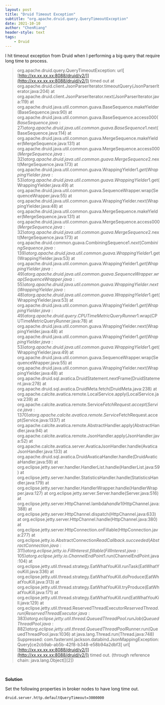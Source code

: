 ```yaml
---
layout: post
title: "Druid Timeout Exception"
subtitle: "org.apache.druid.query.QueryTimeoutException"
date: 2021-10-10
author: "ChenRiang"
header-style: text
tags:
    - Druid
---
```




I hit timeout exception from Druid when I performing a big query that require long time to process. 

> org.apache.druid.query.QueryTimeoutException: url[
> [http://xx.xx.xx.xx:8088/druid/v2/]](http://xx.xx.xx.xx:8088/druid/v2/])
> timed out
> at org.apache.druid.client.JsonParserIterator.timeoutQuery(JsonParserIterator.java:204)
> at org.apache.druid.client.JsonParserIterator.next(JsonParserIterator.java:119)
> at org.apache.druid.java.util.common.guava.BaseSequence.makeYielder(BaseSequence.java:90)
> at org.apache.druid.java.util.common.guava.BaseSequence.access$000(BaseSequence.java:27)
> at org.apache.druid.java.util.common.guava.BaseSequence$1.next(BaseSequence.java:114)
> at org.apache.druid.java.util.common.guava.MergeSequence.makeYielder(MergeSequence.java:131)
> at org.apache.druid.java.util.common.guava.MergeSequence.access$000(MergeSequence.java:32)
> at org.apache.druid.java.util.common.guava.MergeSequence$2.next(MergeSequence.java:173)
> at org.apache.druid.java.util.common.guava.WrappingYielder$1.get(WrappingYielder.java:53)
> at org.apache.druid.java.util.common.guava.WrappingYielder$1.get(WrappingYielder.java:49)
> at org.apache.druid.java.util.common.guava.SequenceWrapper.wrap(SequenceWrapper.java:55)
> at org.apache.druid.java.util.common.guava.WrappingYielder.next(WrappingYielder.java:48)
> at org.apache.druid.java.util.common.guava.MergeSequence.makeYielder(MergeSequence.java:131)
> at org.apache.druid.java.util.common.guava.MergeSequence.access$000(MergeSequence.java:32)
> at org.apache.druid.java.util.common.guava.MergeSequence$2.next(MergeSequence.java:173)
> at org.apache.druid.common.guava.CombiningSequence$1.next(CombiningSequence.java:139)
> at org.apache.druid.java.util.common.guava.WrappingYielder$1.get(WrappingYielder.java:53)
> at org.apache.druid.java.util.common.guava.WrappingYielder$1.get(WrappingYielder.java:49)
> at org.apache.druid.java.util.common.guava.SequenceWrapper.wrap(SequenceWrapper.java:55)
> at org.apache.druid.java.util.common.guava.WrappingYielder.next(WrappingYielder.java:48)
> at org.apache.druid.java.util.common.guava.WrappingYielder$1.get(WrappingYielder.java:53)
> at org.apache.druid.java.util.common.guava.WrappingYielder$1.get(WrappingYielder.java:49)
> at org.apache.druid.query.CPUTimeMetricQueryRunner$1.wrap(CPUTimeMetricQueryRunner.java:78)
> at org.apache.druid.java.util.common.guava.WrappingYielder.next(WrappingYielder.java:48)
> at org.apache.druid.java.util.common.guava.WrappingYielder$1.get(WrappingYielder.java:53)
> at org.apache.druid.java.util.common.guava.WrappingYielder$1.get(WrappingYielder.java:49)
> at org.apache.druid.java.util.common.guava.SequenceWrapper.wrap(SequenceWrapper.java:55)
> at org.apache.druid.java.util.common.guava.WrappingYielder.next(WrappingYielder.java:48)
> at org.apache.druid.sql.avatica.DruidStatement.nextFrame(DruidStatement.java:278)
> at org.apache.druid.sql.avatica.DruidMeta.fetch(DruidMeta.java:238)
> at org.apache.calcite.avatica.remote.LocalService.apply(LocalService.java:239)
> at org.apache.calcite.avatica.remote.Service$FetchRequest.accept(Service.java:1370)
> at org.apache.calcite.avatica.remote.Service$FetchRequest.accept(Service.java:1337)
> at org.apache.calcite.avatica.remote.AbstractHandler.apply(AbstractHandler.java:94)
> at org.apache.calcite.avatica.remote.JsonHandler.apply(JsonHandler.java:52)
> at org.apache.calcite.avatica.server.AvaticaJsonHandler.handle(AvaticaJsonHandler.java:133)
> at org.apache.druid.sql.avatica.DruidAvaticaHandler.handle(DruidAvaticaHandler.java:59)
> at org.eclipse.jetty.server.handler.HandlerList.handle(HandlerList.java:59)
> at org.eclipse.jetty.server.handler.StatisticsHandler.handle(StatisticsHandler.java:179)
> at org.eclipse.jetty.server.handler.HandlerWrapper.handle(HandlerWrapper.java:127)
> at org.eclipse.jetty.server.Server.handle(Server.java:516)
> at org.eclipse.jetty.server.HttpChannel.lambda$handle$1(HttpChannel.java:388)
> at org.eclipse.jetty.server.HttpChannel.dispatch(HttpChannel.java:633)
> at org.eclipse.jetty.server.HttpChannel.handle(HttpChannel.java:380)
> at org.eclipse.jetty.server.HttpConnection.onFillable(HttpConnection.java:277)
> at org.eclipse.jetty.io.AbstractConnection$ReadCallback.succeeded(AbstractConnection.java:311)
> at org.eclipse.jetty.io.FillInterest.fillable(FillInterest.java:105)
> at org.eclipse.jetty.io.ChannelEndPoint$1.run(ChannelEndPoint.java:104)
> at org.eclipse.jetty.util.thread.strategy.EatWhatYouKill.runTask(EatWhatYouKill.java:336)
> at org.eclipse.jetty.util.thread.strategy.EatWhatYouKill.doProduce(EatWhatYouKill.java:313)
> at org.eclipse.jetty.util.thread.strategy.EatWhatYouKill.tryProduce(EatWhatYouKill.java:171)
> at org.eclipse.jetty.util.thread.strategy.EatWhatYouKill.run(EatWhatYouKill.java:129)
> at org.eclipse.jetty.util.thread.ReservedThreadExecutor$ReservedThread.run(ReservedThreadExecutor.java:383)
> at org.eclipse.jetty.util.thread.QueuedThreadPool.runJob(QueuedThreadPool.java:882)
> at org.eclipse.jetty.util.thread.QueuedThreadPool$Runner.run(QueuedThreadPool.java:1036)
> at java.lang.Thread.run(Thread.java:748)
> Suppressed: com.fasterxml.jackson.databind.JsonMappingException: Query[ce2cb9ab-ab5b-42f8-b348-e58b94a2dbf3] url[
> [http://xx.xx.xx.xx:8088/druid/v2/]](http://xx.xx.xx.xx:8088/druid/v2/])
> timed out. (through reference chain: java.lang.Object[][2])



<br/>

**Solution**

Set the following properties in broker nodes to have long time out.

```
druid.server.http.defaultQueryTimeout=3000000
```

